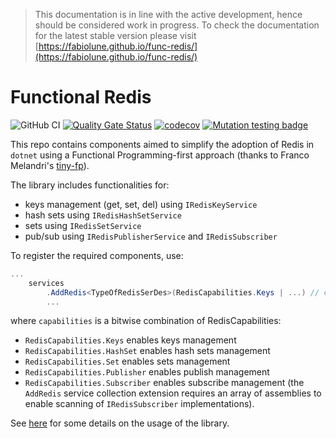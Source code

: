> This documentation is in line with the active development, hence should be considered work in progress. To check the documentation for the latest stable version please visit [https://fabiolune.github.io/func-redis/](https://fabiolune.github.io/func-redis/)

# Functional Redis

![GitHub CI](https://github.com/fabiolune/func-redis/actions/workflows/main.yaml/badge.svg)
[![Quality Gate Status](https://sonarcloud.io/api/project_badges/measure?project=fabiolune_func-redis&metric=alert_status)](https://sonarcloud.io/summary/new_code?id=fabiolune_func-redis)
[![codecov](https://codecov.io/gh/fabiolune/func-redis/graph/badge.svg?token=EBG533UNGE)](https://codecov.io/gh/fabiolune/func-redis)
[![Mutation testing badge](https://img.shields.io/endpoint?style=flat&url=https%3A%2F%2Fbadge-api.stryker-mutator.io%2Fgithub.com%2Ffabiolune%2Ffunc-redis%2Fmain)](https://dashboard.stryker-mutator.io/reports/github.com/fabiolune/func-redis/main)

This repo contains components aimed to simplify the adoption of Redis in `dotnet` using a Functional Programming-first approach (thanks to Franco Melandri's [tiny-fp](https://github.com/FrancoMelandri/tiny-fp)).

The library includes functionalities for:

- keys management (get, set, del) using `IRedisKeyService`
- hash sets using `IRedisHashSetService`
- sets using `IRedisSetService`
- pub/sub using `IRedisPublisherService` and `IRedisSubscriber`

To register the required components, use:

``` C#
...
    services
        .AddRedis<TypeOfRedisSerDes>(RedisCapabilities.Keys | ...) // capabilities as flags
        ...
```

where `capabilities` is a bitwise combination of RedisCapabilities:

- `RedisCapabilities.Keys` enables keys management
- `RedisCapabilities.HashSet` enables hash sets management
- `RedisCapabilities.Set` enables sets management
- `RedisCapabilities.Publisher` enables publish management
- `RedisCapabilities.Subscriber` enables subscribe management (the `AddRedis` service collection extension requires an array of assemblies to enable scanning of `IRedisSubscriber` implementations).

See [here](Func.Redis/README.md) for some details on the usage of the library.
